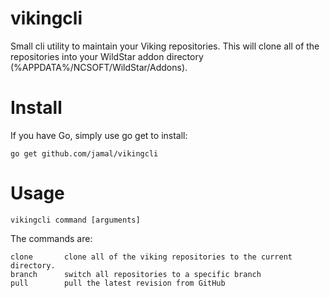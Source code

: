 vikingcli
=========

Small cli utility to maintain your Viking repositories. This will clone all of the repositories into your WildStar addon directory (%APPDATA%/NCSOFT/WildStar/Addons).

Install
=======

If you have Go, simply use go get to install:

    go get github.com/jamal/vikingcli

Usage
=====

    vikingcli command [arguments]
    
The commands are:

    clone       clone all of the viking repositories to the current directory.
    branch      switch all repositories to a specific branch
    pull        pull the latest revision from GitHub
